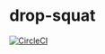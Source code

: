 # drop-squat

[![CircleCI](https://circleci.com/gh/nmmascia/drop-squat.svg?style=svg)](https://circleci.com/gh/nmmascia/drop-squat)

